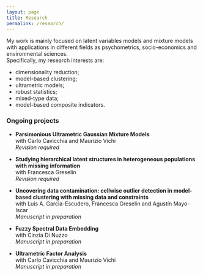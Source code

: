 ```yaml
---
layout: page
title: Research
permalink: /research/
---
```


My work is mainly focused on latent variables models and mixture models with applications in different fields as psychometrics, socio-economics and environmental sciences. \
Specifically, my research interests are:
- dimensionality reduction;
- model-based clustering;
- ultrametric models;
- robust statistics;
- mixed-type data;
- model-based composite indicators.

### Ongoing projects
- **Parsimonious Ultrametric Gaussian Mixture Models** \
with Carlo Cavicchia and Maurizio Vichi \
_Revision required_ 

- **Studying hierarchical latent structures in heterogeneous populations with missing information** \
with Francesca Greselin \
_Revision required_

- **Uncovering data contamination: cellwise outlier detection in model-based clustering with missing data and constraints** \
with Luis A. Garcìa-Escudero, Francesca Greselin and Agustín Mayo-Iscar \
_Manuscript in preparation_

- **Fuzzy Spectral Data Embedding** \
with Cinzia Di Nuzzo \
_Manuscript in preparation_

- **Ultrametric Factor Analysis** \
with Carlo Cavicchia and Maurizio Vichi\
_Manuscript in preparation_









